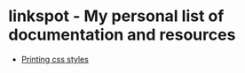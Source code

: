 # linkspot - My personal list of documentation and resources

- [Printing css styles](http://www.smashingmagazine.com/2015/01/designing-for-print-with-css/)



